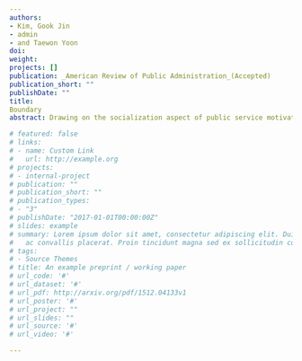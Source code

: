 ```yaml
---
authors:
- Kim, Gook Jin
- admin
- and Taewon Yoon
doi:
weight: 
projects: []
publication: _American Review of Public Administration_(Accepted)
publication_short: ""
publishDate: ""
title: 
Boundary
abstract: Drawing on the socialization aspect of public service motivation (PSM) and the internalization process of organizational values, this study empirically tests the argument that goal clarity leads to higher PSM, with a specific focus on the moderating role of value congruence between them. Using data from 4,133 Korean public employees in the 2021 Public Employee Perception Survey, the current study finds that individuals' perception of goal clarity generally has a positive relationship with their PSM, especially among those who have high individual-organization value congruence. We also discovered that certain matched levels of both goal clarity and value congruence are crucial for the positive relationship between clear goal perception and PSM to exist. This study concludes that the relationship between goal clarity and PSM is not straightforward, but instead follows a U-shaped pattern, characterized by a decrease followed by an increase. This implies that perceiving clearer goals may have a demotivating effect on some employees; those with relatively low levels of goal clarity and, therefore, low goal congruence (i.e., lack of internalization of clear organizational goals) would instead be demotivated as they perceive clearer goals. 

# featured: false
# links:
# - name: Custom Link
#   url: http://example.org
# projects:
# - internal-project
# publication: ""
# publication_short: ""
# publication_types:
# - "3"
# publishDate: "2017-01-01T00:00:00Z"
# slides: example
# summary: Lorem ipsum dolor sit amet, consectetur adipiscing elit. Duis posuere tellus
#   ac convallis placerat. Proin tincidunt magna sed ex sollicitudin condimentum.
# tags:
# - Source Themes
# title: An example preprint / working paper
# url_code: '#'
# url_dataset: '#'
# url_pdf: http://arxiv.org/pdf/1512.04133v1
# url_poster: '#'
# url_project: ""
# url_slides: ""
# url_source: '#'
# url_video: '#'

---
```

